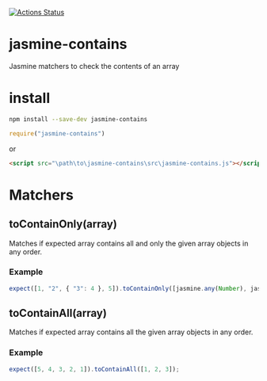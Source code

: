 [![Actions Status](https://github.com/UziTech/jasmine-contains/workflows/CI/badge.svg)](https://github.com/UziTech/jasmine-contains/actions)

# jasmine-contains

Jasmine matchers to check the contents of an array

# install

```sh
npm install --save-dev jasmine-contains
```

```js
require("jasmine-contains")
```

or

```html
<script src="\path\to\jasmine-contains\src\jasmine-contains.js"></script>
```


# Matchers

## toContainOnly(array)

Matches if expected array contains all and only the given array objects in any order.

### Example

```js
expect([1, "2", { "3": 4 }, 5]).toContainOnly([jasmine.any(Number), jasmine.objectContaining({ "3": 4 }), 1, "2"]);
```

## toContainAll(array)

Matches if expected array contains all the given array objects in any order.

### Example

```js
expect([5, 4, 3, 2, 1]).toContainAll([1, 2, 3]);
```
